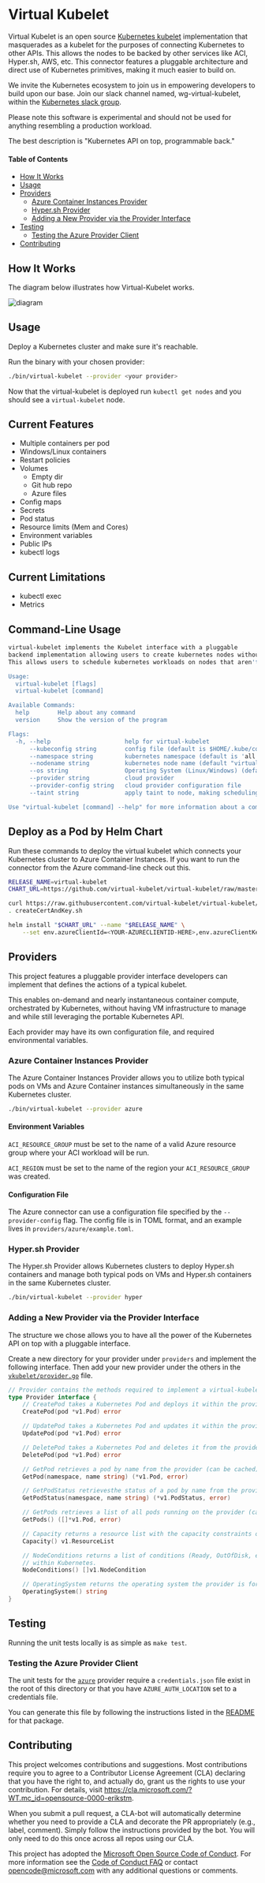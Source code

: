 # Virtual Kubelet

Virtual Kubelet is an open source [Kubernetes kubelet](https://kubernetes.io/docs/reference/generated/kubelet/) implementation that masquerades as a kubelet for the purposes of connecting Kubernetes to other APIs. This allows the nodes to be backed by other services like ACI, Hyper.sh, AWS, etc.  This connector features a pluggable architecture and direct use of Kubernetes primitives, making it much easier to build on.

We invite the Kubernetes ecosystem to join us in empowering developers to build
upon our base. Join our slack channel named, wg-virtual-kubelet, within the [Kubernetes slack group](https://kubernetes.slack.com/).

Please note this software is experimental and should not be used for anything
resembling a production workload.

The best description is "Kubernetes API on top, programmable back."

#### Table of Contents

* [How It Works](#how-it-works)
* [Usage](#usage)
* [Providers](#providers)
    + [Azure Container Instances Provider](#azure-container-instances-provider)
    + [Hyper.sh Provider](#hypersh-provider)
    + [Adding a New Provider via the Provider Interface](#adding-a-new-provider-via-the-provider-interface)
* [Testing](#testing)
    + [Testing the Azure Provider Client](#testing-the-azure-provider-client)
* [Contributing](#contributing)

## How It Works

The diagram below illustrates how Virtual-Kubelet works.

![diagram](diagram.svg)

## Usage

Deploy a Kubernetes cluster and make sure it's reachable.

Run the binary with your chosen provider:

```bash
./bin/virtual-kubelet --provider <your provider>
```

Now that the virtual-kubelet is deployed run `kubectl get nodes` and you should see
a `virtual-kubelet` node.

## Current Features

* Multiple containers per pod
* Windows/Linux containers
* Restart policies
* Volumes
  * Empty dir
  * Git hub repo
  * Azure files
* Config maps
* Secrets
* Pod status
* Resource limits (Mem and Cores)
* Environment variables
* Public IPs
* kubectl logs

## Current Limitations

* kubectl exec
* Metrics

## Command-Line Usage

```bash
virtual-kubelet implements the Kubelet interface with a pluggable
backend implementation allowing users to create kubernetes nodes without running the kubelet.
This allows users to schedule kubernetes workloads on nodes that aren't running Kubernetes.

Usage:
  virtual-kubelet [flags]
  virtual-kubelet [command]

Available Commands:
  help        Help about any command
  version     Show the version of the program

Flags:
  -h, --help                     help for virtual-kubelet
      --kubeconfig string        config file (default is $HOME/.kube/config)
      --namespace string         kubernetes namespace (default is 'all')
      --nodename string          kubernetes node name (default "virtual-kubelet")
      --os string                Operating System (Linux/Windows) (default "Linux")
      --provider string          cloud provider
      --provider-config string   cloud provider configuration file
      --taint string             apply taint to node, making scheduling explicit

Use "virtual-kubelet [command] --help" for more information about a command.
```

## Deploy as a Pod by Helm Chart

Run these commands to deploy the virtual kubelet which connects your Kubernetes cluster to Azure Container Instances.
If you want to run the connector from the Azure command-line check out this.

```bash
RELEASE_NAME=virtual-kubelet
CHART_URL=https://github.com/virtual-kubelet/virtual-kubelet/raw/master/charts/virtual-kubelet-0.1.0.tgz

curl https://raw.githubusercontent.com/virtual-kubelet/virtual-kubelet/master/scripts/createCertAndKey.sh > createCertAndKey.sh
. createCertAndKey.sh

helm install "$CHART_URL" --name "$RELEASE_NAME" \
    --set env.azureClientId=<YOUR-AZURECLIENTID-HERE>,env.azureClientKey=<YOUR-AZURECLIENTKEY-HERE>,env.azureTenantId=<YOUR-AZURETENANTID-HERE>,env.azureSubscriptionId=<YOUR-AZURESUBSCRIPTIONID-HERE>,env.aciResourceGroup=<YOUR-ACIRESOURCEGROUP-HERE>,env.nodeName=<YOUR-NODE-NAME>,env.nodeOsType=<Linux|Windows>,env.nodeTaint=<YOUR-NODE-TAINT>,env.apiserverCert=$cert,env.apiserverKey=$key
```

## Providers

This project features a pluggable provider interface developers can implement
that defines the actions of a typical kubelet.

This enables on-demand and nearly instantaneous container compute, orchestrated
by Kubernetes, without having VM infrastructure to manage and while still
leveraging the portable Kubernetes API.

Each provider may have its own configuration file, and required environmental variables.

### Azure Container Instances Provider

The Azure Container Instances Provider allows you to utilize both
typical pods on VMs and Azure Container instances simultaneously in the
same Kubernetes cluster.

```bash
./bin/virtual-kubelet --provider azure
```

#### Environment Variables

`ACI_RESOURCE_GROUP` must be set to the name of a valid Azure resource group where your
ACI workload will be run.

`ACI_REGION` must be set to the name of the region your `ACI_RESOURCE_GROUP` was created.

#### Configuration File

The Azure connector can use a configuration file specified by the `--provider-config` flag.
The config file is in TOML format, and an example lives in `providers/azure/example.toml`.

### Hyper.sh Provider

The Hyper.sh Provider allows Kubernetes clusters to deploy Hyper.sh containers
and manage both typical pods on VMs and Hyper.sh containers in the same
Kubernetes cluster.

```bash
./bin/virtual-kubelet --provider hyper
```

### Adding a New Provider via the Provider Interface

The structure we chose allows you to have all the power of the Kubernetes API
on top with a pluggable interface.

Create a new directory for your provider under `providers` and implement the
following interface. Then add your new provider under the others in the
[`vkubelet/provider.go`](vkubelet/provider.go) file.

```go
// Provider contains the methods required to implement a virtual-kubelet provider.
type Provider interface {
	// CreatePod takes a Kubernetes Pod and deploys it within the provider.
	CreatePod(pod *v1.Pod) error

	// UpdatePod takes a Kubernetes Pod and updates it within the provider.
	UpdatePod(pod *v1.Pod) error

	// DeletePod takes a Kubernetes Pod and deletes it from the provider.
	DeletePod(pod *v1.Pod) error

	// GetPod retrieves a pod by name from the provider (can be cached).
	GetPod(namespace, name string) (*v1.Pod, error)

	// GetPodStatus retrievesthe status of a pod by name from the provider.
	GetPodStatus(namespace, name string) (*v1.PodStatus, error)

	// GetPods retrieves a list of all pods running on the provider (can be cached).
	GetPods() ([]*v1.Pod, error)

	// Capacity returns a resource list with the capacity constraints of the provider.
	Capacity() v1.ResourceList

	// NodeConditions returns a list of conditions (Ready, OutOfDisk, etc), which is polled periodically to update the node status
	// within Kubernetes.
	NodeConditions() []v1.NodeCondition

	// OperatingSystem returns the operating system the provider is for.
	OperatingSystem() string
}
```

## Testing

Running the unit tests locally is as simple as `make test`.

### Testing the Azure Provider Client

The unit tests for the [`azure`](providers/azure/) provider require a `credentials.json`
file exist in the root of this directory or that you have `AZURE_AUTH_LOCATION`
set to a credentials file.

You can generate this file by following the instructions listed in the
[README](providers/azure/client/README.md) for that package.


## Contributing

This project welcomes contributions and suggestions.  Most contributions require you to agree to a
Contributor License Agreement (CLA) declaring that you have the right to, and actually do, grant us
the rights to use your contribution. For details, visit https://cla.microsoft.com/?WT.mc_id=opensource-0000-erikstm.

When you submit a pull request, a CLA-bot will automatically determine whether you need to provide
a CLA and decorate the PR appropriately (e.g., label, comment). Simply follow the instructions
provided by the bot. You will only need to do this once across all repos using our CLA.

This project has adopted the [Microsoft Open Source Code of Conduct](https://opensource.microsoft.com/codeofconduct/?WT.mc_id=opensource-0000-erikstm).
For more information see the [Code of Conduct FAQ](https://opensource.microsoft.com/codeofconduct/faq/?WT.mc_id=opensource-0000-erikstm) or
contact [opencode@microsoft.com](mailto:opencode@microsoft.com) with any additional questions or comments.
